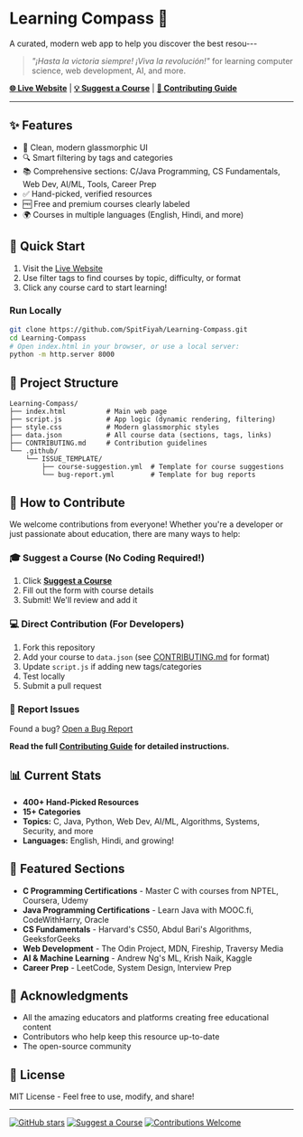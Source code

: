 # Learning Compass 🧭

A curated, modern web app to help you discover the best resou---

> *"¡Hasta la victoria siempre! ¡Viva la revolución!"* for learning computer science, web development, AI, and more.

**[🌐 Live Website](https://csroadmap-learn.vercel.app/)** | **[💡 Suggest a Course](https://github.com/SpitFiyah/Learning-Compass/issues/new?assignees=&labels=course-suggestion%2Cenhancement&template=course-suggestion.yml&title=%5BCOURSE%5D%3A+)** | **[🤝 Contributing Guide](CONTRIBUTING.md)**

---

## ✨ Features
- 🎨 Clean, modern glassmorphic UI
- 🔍 Smart filtering by tags and categories
- 📚 Comprehensive sections: C/Java Programming, CS Fundamentals, Web Dev, AI/ML, Tools, Career Prep
- ✅ Hand-picked, verified resources
- 🆓 Free and premium courses clearly labeled
- 🌍 Courses in multiple languages (English, Hindi, and more)

## 🚀 Quick Start
1. Visit the [Live Website](https://csroadmap-learn.vercel.app/)
2. Use filter tags to find courses by topic, difficulty, or format
3. Click any course card to start learning!

### Run Locally
```bash
git clone https://github.com/SpitFiyah/Learning-Compass.git
cd Learning-Compass
# Open index.html in your browser, or use a local server:
python -m http.server 8000
```

## 📂 Project Structure
```
Learning-Compass/
├── index.html          # Main web page
├── script.js           # App logic (dynamic rendering, filtering)
├── style.css           # Modern glassmorphic styles
├── data.json           # All course data (sections, tags, links)
├── CONTRIBUTING.md     # Contribution guidelines
└── .github/
    └── ISSUE_TEMPLATE/
        ├── course-suggestion.yml  # Template for course suggestions
        └── bug-report.yml         # Template for bug reports
```

## 🤝 How to Contribute

We welcome contributions from everyone! Whether you're a developer or just passionate about education, there are many ways to help:

### 🎓 Suggest a Course (No Coding Required!)
1. Click **[Suggest a Course](https://github.com/SpitFiyah/Learning-Compass/issues/new?assignees=&labels=course-suggestion%2Cenhancement&template=course-suggestion.yml&title=%5BCOURSE%5D%3A+)**
2. Fill out the form with course details
3. Submit! We'll review and add it

### 💻 Direct Contribution (For Developers)
1. Fork this repository
2. Add your course to `data.json` (see [CONTRIBUTING.md](CONTRIBUTING.md) for format)
3. Update `script.js` if adding new tags/categories
4. Test locally
5. Submit a pull request

### 🐛 Report Issues
Found a bug? [Open a Bug Report](https://github.com/SpitFiyah/Learning-Compass/issues/new?assignees=&labels=bug&template=bug-report.yml&title=%5BBUG%5D%3A+)

**Read the full [Contributing Guide](CONTRIBUTING.md) for detailed instructions.**

## 📊 Current Stats
- **400+ Hand-Picked Resources**
- **15+ Categories**
- **Topics:** C, Java, Python, Web Dev, AI/ML, Algorithms, Systems, Security, and more
- **Languages:** English, Hindi, and growing!

## 🌟 Featured Sections
- **C Programming Certifications** - Master C with courses from NPTEL, Coursera, Udemy
- **Java Programming Certifications** - Learn Java with MOOC.fi, CodeWithHarry, Oracle
- **CS Fundamentals** - Harvard's CS50, Abdul Bari's Algorithms, GeeksforGeeks
- **Web Development** - The Odin Project, MDN, Fireship, Traversy Media
- **AI & Machine Learning** - Andrew Ng's ML, Krish Naik, Kaggle
- **Career Prep** - LeetCode, System Design, Interview Prep

## 🙏 Acknowledgments
- All the amazing educators and platforms creating free educational content
- Contributors who help keep this resource up-to-date
- The open-source community

## 📜 License
MIT License - Feel free to use, modify, and share!

---
[![GitHub stars](https://img.shields.io/github/stars/SpitFiyah/Learning-Compass?style=social)](https://github.com/SpitFiyah/Learning-Compass/stargazers)
[![Suggest a Course](https://img.shields.io/badge/Suggest-a%20Course-brightgreen)](https://github.com/SpitFiyah/Learning-Compass/issues/new?assignees=&labels=course-suggestion%2Cenhancement&template=course-suggestion.yml&title=%5BCOURSE%5D%3A+)
[![Contributions Welcome](https://img.shields.io/badge/contributions-welcome-orange.svg)](CONTRIBUTING.md)

